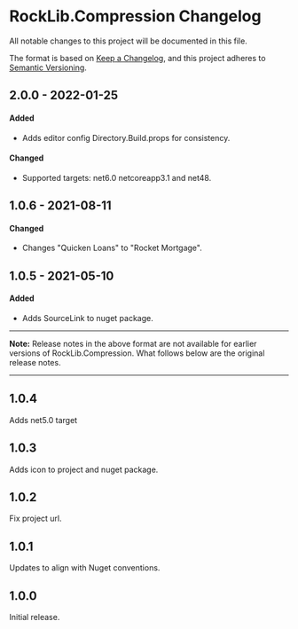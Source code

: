 # RockLib.Compression Changelog

All notable changes to this project will be documented in this file.

The format is based on [Keep a Changelog](https://keepachangelog.com/en/1.0.0/),
and this project adheres to [Semantic Versioning](https://semver.org/spec/v2.0.0.html).

## 2.0.0 - 2022-01-25

#### Added

- Adds editor config Directory.Build.props for consistency.

#### Changed

- Supported targets: net6.0 netcoreapp3.1 and net48.

## 1.0.6 - 2021-08-11

#### Changed

- Changes "Quicken Loans" to "Rocket Mortgage".

## 1.0.5 - 2021-05-10

#### Added

- Adds SourceLink to nuget package.

----

**Note:** Release notes in the above format are not available for earlier versions of
RockLib.Compression. What follows below are the original release notes.

----

## 1.0.4

Adds net5.0 target

## 1.0.3

Adds icon to project and nuget package.

## 1.0.2

Fix project url.

## 1.0.1

Updates to align with Nuget conventions.

## 1.0.0

Initial release.
